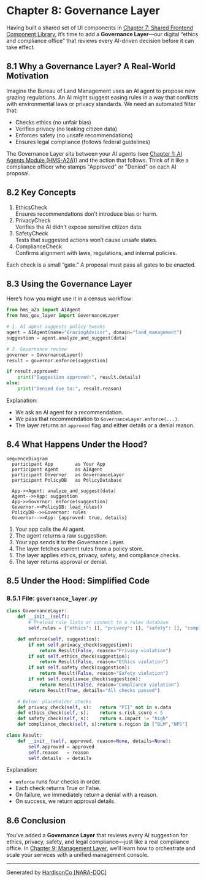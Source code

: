 # Chapter 8: Governance Layer

Having built a shared set of UI components in [Chapter 7: Shared Frontend Component Library](07_shared_frontend_component_library_.md), it’s time to add a **Governance Layer**—our digital “ethics and compliance office” that reviews every AI-driven decision before it can take effect.

## 8.1 Why a Governance Layer? A Real-World Motivation

Imagine the Bureau of Land Management uses an AI agent to propose new grazing regulations. An AI might suggest easing rules in a way that conflicts with environmental laws or privacy standards. We need an automated filter that:

- Checks ethics (no unfair bias)  
- Verifies privacy (no leaking citizen data)  
- Enforces safety (no unsafe recommendations)  
- Ensures legal compliance (follows federal guidelines)

The Governance Layer sits between your AI agents (see [Chapter 1: AI Agents Module (HMS-A2A)](01_ai_agents_module__hms_a2a__.md)) and the action that follows. Think of it like a compliance officer who stamps "Approved" or "Denied" on each AI proposal.

## 8.2 Key Concepts

1. EthicsCheck  
   Ensures recommendations don’t introduce bias or harm.  
2. PrivacyCheck  
   Verifies the AI didn’t expose sensitive citizen data.  
3. SafetyCheck  
   Tests that suggested actions won’t cause unsafe states.  
4. ComplianceCheck  
   Confirms alignment with laws, regulations, and internal policies.

Each check is a small “gate.” A proposal must pass all gates to be enacted.

## 8.3 Using the Governance Layer

Here’s how you might use it in a census workflow:

```python
from hms_a2a import AIAgent
from hms_gov_layer import GovernanceLayer

# 1. AI agent suggests policy tweaks
agent = AIAgent(name="GrazingAdvisor", domain="land_management")
suggestion = agent.analyze_and_suggest(data)

# 2. Governance review
governor = GovernanceLayer()
result = governor.enforce(suggestion)

if result.approved:
    print("Suggestion approved:", result.details)
else:
    print("Denied due to:", result.reason)
```

Explanation:
- We ask an AI agent for a recommendation.
- We pass that recommendation to `GovernanceLayer.enforce(...)`.
- The layer returns an `approved` flag and either details or a denial reason.

## 8.4 What Happens Under the Hood?

```mermaid
sequenceDiagram
  participant App        as Your App
  participant Agent      as AIAgent
  participant Governor   as GovernanceLayer
  participant PolicyDB   as PolicyDatabase

  App->>Agent: analyze_and_suggest(data)
  Agent-->>App: suggestion
  App->>Governor: enforce(suggestion)
  Governor->>PolicyDB: load_rules()
  PolicyDB-->>Governor: rules
  Governor-->>App: {approved: true, details}
```

1. Your app calls the AI agent.  
2. The agent returns a raw suggestion.  
3. Your app sends it to the Governance Layer.  
4. The layer fetches current rules from a policy store.  
5. The layer applies ethics, privacy, safety, and compliance checks.  
6. The layer returns approval or denial.

## 8.5 Under the Hood: Simplified Code

### 8.5.1 File: `governance_layer.py`

```python
class GovernanceLayer:
    def __init__(self):
        # Preload rule lists or connect to a rules database
        self.rules = {"ethics": [], "privacy": [], "safety": [], "compliance": []}

    def enforce(self, suggestion):
        if not self.privacy_check(suggestion):
            return Result(False, reason="Privacy violation")
        if not self.ethics_check(suggestion):
            return Result(False, reason="Ethics violation")
        if not self.safety_check(suggestion):
            return Result(False, reason="Safety violation")
        if not self.compliance_check(suggestion):
            return Result(False, reason="Compliance violation")
        return Result(True, details="All checks passed")

    # Below: placeholder checks
    def privacy_check(self, s):   return "PII" not in s.data
    def ethics_check(self, s):    return s.risk_score < 5
    def safety_check(self, s):    return s.impact != "high"
    def compliance_check(self, s):return s.region in ["BLM","NPS"]

class Result:
    def __init__(self, approved, reason=None, details=None):
        self.approved = approved
        self.reason   = reason
        self.details  = details
```

Explanation:
- `enforce` runs four checks in order.
- Each check returns True or False.
- On failure, we immediately return a denial with a reason.
- On success, we return approval details.

## 8.6 Conclusion

You’ve added a **Governance Layer** that reviews every AI suggestion for ethics, privacy, safety, and legal compliance—just like a real compliance office. In [Chapter 9: Management Layer](09_management_layer_.md), we’ll learn how to orchestrate and scale your services with a unified management console.

---

Generated by [HardisonCo [NARA-DOC]](https://github.com/The-Pocket/Tutorial-Codebase-Knowledge)